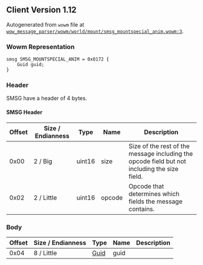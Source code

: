 ## Client Version 1.12

Autogenerated from `wowm` file at [`wow_message_parser/wowm/world/mount/smsg_mountspecial_anim.wowm:3`](https://github.com/gtker/wow_messages/tree/main/wow_message_parser/wowm/world/mount/smsg_mountspecial_anim.wowm#L3).

### Wowm Representation
```rust,ignore
smsg SMSG_MOUNTSPECIAL_ANIM = 0x0172 {
    Guid guid;
}
```
### Header
SMSG have a header of 4 bytes.

#### SMSG Header
| Offset | Size / Endianness | Type   | Name   | Description |
| ------ | ----------------- | ------ | ------ | ----------- |
| 0x00   | 2 / Big           | uint16 | size   | Size of the rest of the message including the opcode field but not including the size field.|
| 0x02   | 2 / Little        | uint16 | opcode | Opcode that determines which fields the message contains.|
### Body
| Offset | Size / Endianness | Type | Name | Description |
| ------ | ----------------- | ---- | ---- | ----------- |
| 0x04 | 8 / Little | [Guid](../spec/packed-guid.md) | guid |  |

